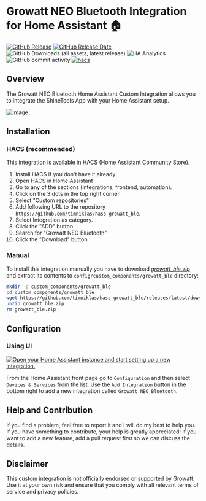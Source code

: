 # Growatt NEO Bluetooth Integration for Home Assistant 🏠

[![GitHub Release](https://img.shields.io/github/v/release/timniklas/hass-growatt_ble?sort=semver&style=for-the-badge&color=green)](https://github.com/timniklas/hass-growatt_ble/releases/)
[![GitHub Release Date](https://img.shields.io/github/release-date/timniklas/hass-growatt_ble?style=for-the-badge&color=green)](https://github.com/timniklas/hass-growatt_ble/releases/)
![GitHub Downloads (all assets, latest release)](https://img.shields.io/github/downloads/timniklas/hass-growatt_ble/latest/total?style=for-the-badge&label=Downloads%20latest%20Release)
![HA Analytics](https://img.shields.io/badge/dynamic/json?url=https%3A%2F%2Fanalytics.home-assistant.io%2Fcustom_integrations.json&query=%24.growatt_ble.total&style=for-the-badge&label=Active%20Installations&color=red)
![GitHub commit activity](https://img.shields.io/github/commit-activity/m/timniklas/hass-growatt_ble?style=for-the-badge)
[![hacs](https://img.shields.io/badge/HACS-Integration-blue.svg?style=for-the-badge)](https://github.com/hacs/integration)

## Overview

The Growatt NEO Bluetooth Home Assistant Custom Integration allows you to integrate the ShineTools App with your Home Assistant setup.

![image](https://github.com/user-attachments/assets/eb3b3971-f2ee-4953-81ef-d9df6e3aff1d)


## Installation

### HACS (recommended)

This integration is available in HACS (Home Assistant Community Store).

1. Install HACS if you don't have it already
2. Open HACS in Home Assistant
3. Go to any of the sections (integrations, frontend, automation).
4. Click on the 3 dots in the top right corner.
5. Select "Custom repositories"
6. Add following URL to the repository `https://github.com/timniklas/hass-growatt_ble`.
7. Select Integration as category.
8. Click the "ADD" button
9. Search for "Growatt NEO Bluetooth"
10. Click the "Download" button

### Manual

To install this integration manually you have to download [_growatt_ble.zip_](https://github.com/timniklas/hass-growatt_ble/releases/latest/) and extract its contents to `config/custom_components/growatt_ble` directory:

```bash
mkdir -p custom_components/growatt_ble
cd custom_components/growatt_ble
wget https://github.com/timniklas/hass-growatt_ble/releases/latest/download/growatt_ble.zip
unzip growatt_ble.zip
rm growatt_ble.zip
```

## Configuration

### Using UI

[![Open your Home Assistant instance and start setting up a new integration.](https://my.home-assistant.io/badges/config_flow_start.svg)](https://my.home-assistant.io/redirect/config_flow_start/?domain=growatt_ble)

From the Home Assistant front page go to `Configuration` and then select `Devices & Services` from the list.
Use the `Add Integration` button in the bottom right to add a new integration called `Growatt NEO Bluetooth`.

## Help and Contribution

If you find a problem, feel free to report it and I will do my best to help you.
If you have something to contribute, your help is greatly appreciated!
If you want to add a new feature, add a pull request first so we can discuss the details.

## Disclaimer

This custom integration is not officially endorsed or supported by Growatt.
Use it at your own risk and ensure that you comply with all relevant terms of service and privacy policies.
